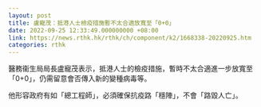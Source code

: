 ```yaml
---
layout: post
title: 盧寵茂：抵港人士檢疫措施暫不太合適放寬至「0+0」
date: 2022-09-25 12:33:49.000000000 +08:00
link: https://news.rthk.hk/rthk/ch/component/k2/1668338-20220925.htm
categories: rthk
---
```


醫務衞生局局長盧寵茂表示，抵港人士的檢疫措施，暫時不太合適進一步放寬至「0+0」，仍需留意會否傳入新的變種病毒等。

他形容政府有如「總工程師」，必須確保抗疫路「穩陣」，不會「路毀人亡」。
